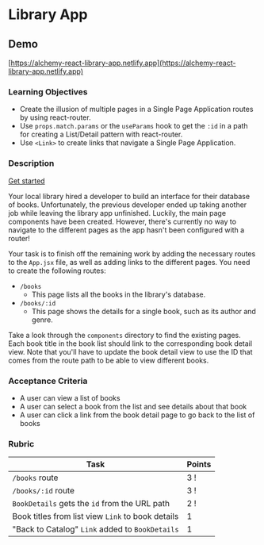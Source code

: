 # Library App

## Demo

[https://alchemy-react-library-app.netlify.app](https://alchemy-react-library-app.netlify.app)

### Learning Objectives

- Create the illusion of multiple pages in a Single Page Application routes by using react-router.
- Use `props.match.params` or the `useParams` hook to get the `:id` in a path for creating a List/Detail pattern with react-router.
- Use `<Link>` to create links that navigate a Single Page Application.

### Description

[Get started](https://github.com/alchemycodelab/react-library-app)

Your local library hired a developer to build an interface for their database of books. Unfortunately, the previous developer ended up taking another job while leaving the library app unfinished. Luckily, the main page components have been created. However, there's currently no way to navigate to the different pages as the app hasn't been configured with a router!

Your task is to finish off the remaining work by adding the necessary routes to the `App.jsx` file, as well as adding links to the different pages. You need to create the following routes:

- `/books`
  - This page lists all the books in the library's database.
- `/books/:id`
  - This page shows the details for a single book, such as its author and genre.

Take a look through the `components` directory to find the existing pages. Each book title in the book list should link to the corresponding book detail view. Note that you'll have to update the book detail view to use the ID that comes from the route path to be able to view different books.

### Acceptance Criteria

- A user can view a list of books
- A user can select a book from the list and see details about that book
- A user can click a link from the book detail page to go back to the list of books

### Rubric

| Task                                              | Points |
| ------------------------------------------------- | ------ |
| `/books` route                                    | 3 !    |
| `/books/:id` route                                | 3 !    |
| `BookDetails` gets the `id` from the URL path     | 2 !     |
| Book titles from list view `Link` to book details | 1      |
| "Back to Catalog" `Link` added to `BookDetails`   | 1      |
